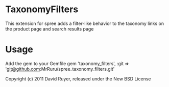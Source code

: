 TaxonomyFilters
===============

This extension for spree adds a filter-like behavior to the taxonomy links on the product page and search results page

Usage
=======

Add the gem to your Gemfile
    gem 'taxonomy_filters', :git => 'git@github.com:MrRuru/spree_taxonomy_filters.git'
    

Copyright (c) 2011 David Ruyer, released under the New BSD License

